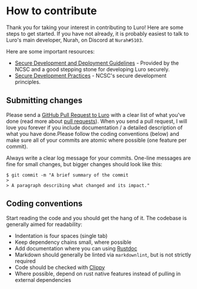 # How to contribute

Thank you for taking your interest in contributing to Luro! Here are some steps to get started.
If you have not already, it is probably easiest to talk to Luro's main developer, Nurah, on Discord at `Nurah#5103`.


Here are some important resources:

- [Secure Development and Deployment Guidelines](https://www.ncsc.gov.uk/collection/developers-collection) - Provided by the NCSC and a good stepping stone for developing Luro securely.
- [Secure Development Practices](https://www.ncsc.gov.uk/collection/developers-collection/principles) - NCSC's secure development principles.

## Submitting changes

Please send a [GitHub Pull Request to Luro](https://github.com/nurahwolf/luro-rs/pull/new/master) with a clear list of what you've done (read more about [pull requests](http://help.github.com/pull-requests/)). When you send a pull request, I will love you forever if you include documentation / a detailed description of what you have done.Please follow the coding conventions (below) and make sure all of your commits are atomic where possible (one feature per commit).

Always write a clear log message for your commits. One-line messages are fine for small changes, but bigger changes should look like this:

    $ git commit -m "A brief summary of the commit
    > 
    > A paragraph describing what changed and its impact."

## Coding conventions

Start reading the code and you should get the hang of it. The codebase is generally aimed for readability:

- Indentation is four spaces (single tab)
- Keep dependency chains small, where possible
- Add documentation where you can using [Rustdoc](https://doc.rust-lang.org/beta/rust-by-example/meta/doc.html)
- Markdown should generally be linted via `markdownlint`, but is not strictly required
- Code should be checked with [Clippy](https://doc.rust-lang.org/clippy/)
- Where possible, depend on rust native features instead of pulling in external dependencies
